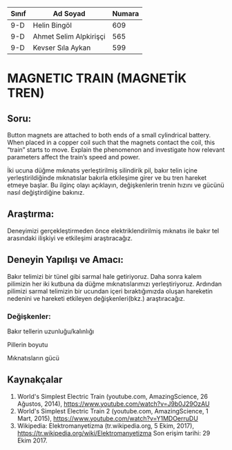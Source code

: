 

 Sınıf |       Ad Soyad         |Numara
-------|------------------------|-------
 9-D   | Helin Bingöl           | 609
 9-D   | Ahmet Selim Alpkirişçi | 565
 9-D   | Kevser Sıla Aykan      | 599

#  MAGNETIC TRAIN (MAGNETİK TREN)
## Soru:
Button magnets are attached to both ends of a small cylindrical battery. When placed in a copper coil such that the magnets contact the coil, this “train” starts to move. Explain the phenomenon and investigate how relevant parameters affect the train’s speed and power.

İki ucuna düğme mıknatıs yerleştirilmiş silindirik pil, bakır telin içine yerleştirildiğinde mıknatıslar bakırla etkileşime girer ve bu tren hareket etmeye başlar. Bu ilginç olayı açıklayın, değişkenlerin trenin hızını ve gücünü nasıl değiştirdiğine bakınız.
## Araştırma:
Deneyimizi gerçekleştirmeden önce elektriklendirilmiş mıknatıs ile bakır tel arasındaki ilişkiyi ve etkileşimi araştıracağız. 
## Deneyin Yapılışı ve Amacı:
Bakır telimizi bir tünel gibi sarmal hale getiriyoruz. Daha sonra kalem pilimizin her iki kutbuna da düğme mıknatıslarımızı yerleştiriyoruz. Ardından pilimizi sarmal telimizin bir ucundan içeri bıraktığımızda oluşan hareketin nedenini ve hareketi etkileyen değişkenleri(bkz.) araştıracağız.
### Değişkenler:
Bakır tellerin uzunluğu/kalınlığı

Pillerin boyutu

Mıknatısların gücü 

## Kaynakçalar

 1. World's Simplest Electric Train (youtube.com, AmazingScience, 26 Ağustos, 2014), https://www.youtube.com/watch?v=J9b0J29OzAU
 2. World's Simplest Electric Train 2 (youtube.com, AmazingScience, 1 Mart, 2015), https://www.youtube.com/watch?v=Y1MDOerruDU
 3. Wikipedia: Elektromanyetizma (tr.wikipedia.org, 5 Ekim, 2017), https://tr.wikipedia.org/wiki/Elektromanyetizma
Son erişim tarihi: 29 Ekim 2017.

